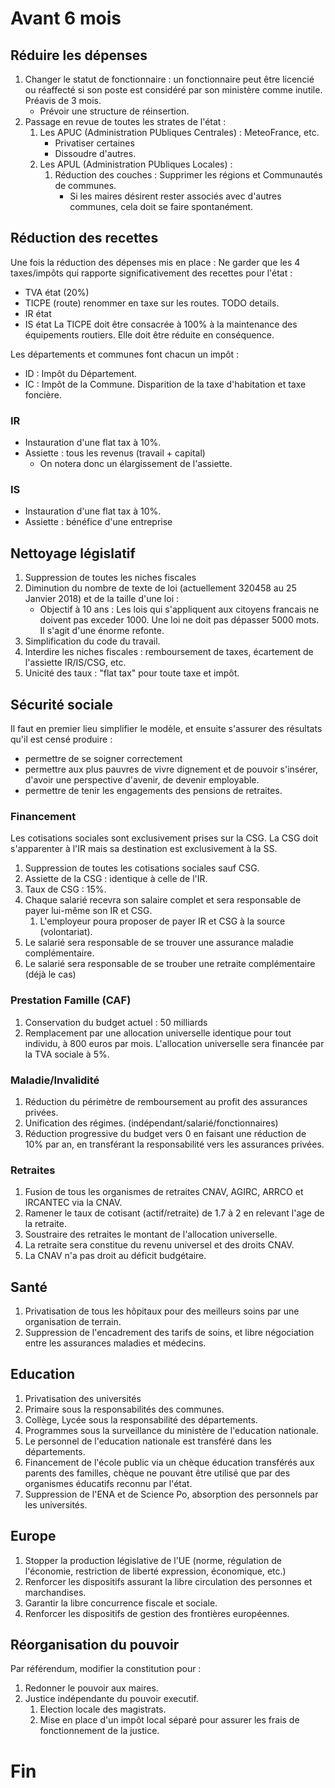 # Avant 6 mois

## Réduire les dépenses

1. Changer le statut de fonctionnaire : un fonctionnaire peut être licencié ou réaffecté si son poste est considéré par son ministère comme inutile. Préavis de 3 mois.
    - Prévoir une structure de réinsertion.
2. Passage en revue de toutes les strates de l'état :
    1. Les APUC (Administration PUbliques Centrales) : MeteoFrance, etc.
        - Privatiser certaines
        - Dissoudre d'autres.
    2. Les APUL (Administration PUbliques Locales) :
        1. Réduction des couches : Supprimer les régions et Communautés de communes.
            - Si les maires désirent rester associés avec d'autres communes, cela doit se faire spontanément.


## Réduction des recettes

Une fois la réduction des dépenses mis en place :
Ne garder que les 4 taxes/impôts qui rapporte significativement des recettes pour l'état :
- TVA état (20%)
- TICPE (route) renommer en taxe sur les routes. TODO details.
- IR état
- IS état
La TICPE doit être consacrée à 100% à la maintenance des équipements routiers.
Elle doit être réduite en conséquence.

Les départements et communes font chacun un impôt :
- ID : Impôt du Département.
- IC : Impôt de la Commune.
Disparition de la taxe d'habitation et taxe foncière.

### IR
- Instauration d'une flat tax à 10%.
- Assiette : tous les revenus (travail + capital)
  - On notera donc un élargissement de l'assiette.

### IS
- Instauration d'une flat tax à 10%.
- Assiette : bénéfice d'une entreprise

## Nettoyage législatif

1. Suppression de toutes les niches fiscales
2. Diminution du nombre de texte de loi (actuellement 320458 au 25 Janvier 2018) et de la taille d'une loi :
    - Objectif à 10 ans : Les lois qui s'appliquent aux citoyens francais ne doivent pas exceder 1000. Une loi ne doit pas dépasser 5000 mots. Il s'agit d'une énorme refonte.
3. Simplification du code du travail.
4. Interdire les niches fiscales : remboursement de taxes, écartement de l'assiette IR/IS/CSG, etc.
5. Unicité des taux : "flat tax" pour toute taxe et impôt.

## Sécurité sociale

Il faut en premier lieu simplifier le modèle, et ensuite s'assurer des résultats qu'il est censé produire :
- permettre de se soigner correctement
- permettre aux plus pauvres de vivre dignement et de pouvoir s'insérer, d'avoir une perspective d'avenir, de devenir employable.
- permettre de tenir les engagements des pensions de retraites.

### Financement

Les cotisations sociales sont exclusivement prises sur la CSG.
La CSG doit s'apparenter à l'IR mais sa destination est exclusivement à la SS.

1. Suppression de toutes les cotisations sociales sauf CSG.
2. Assiette de la CSG : identique à celle de l'IR.
3. Taux de CSG : 15%.
4. Chaque salarié recevra son salaire complet et sera responsable de payer lui-même son IR et CSG.
   1. L'employeur poura proposer de payer IR et CSG à la source (volontariat).
5. Le salarié sera responsable de se trouver une assurance maladie complémentaire.
6. Le salarié sera responsable de se trouber une retraite complémentaire (déjà le cas)

### Prestation Famille (CAF)

1. Conservation du budget actuel : 50 milliards
2. Remplacement par une allocation universelle identique pour tout individu, à 800 euros par mois. L'allocation universelle sera financée par la TVA sociale à 5%.

### Maladie/Invalidité
1. Réduction du périmètre de remboursement au profit des assurances privées.
2. Unification des régimes. (indépendant/salarié/fonctionnaires)
3. Réduction progressive du budget vers 0 en faisant une réduction de 10% par an, en transférant la responsabilité vers les assurances privées.

### Retraites
1. Fusion de tous les organismes de retraites CNAV, AGIRC, ARRCO et IRCANTEC via la CNAV.
2. Ramener le taux de cotisant (actif/retraite) de 1.7 à 2 en relevant l'age de la retraite.
3. Soustraire des retraites le montant de l'allocation universelle.
4. La retraite sera constitue du revenu universel et des droits CNAV.
5. La CNAV n'a pas droit au déficit budgétaire.

## Santé

1. Privatisation de tous les hôpitaux pour des meilleurs soins par une organisation de terrain.
2. Suppression de l'encadrement des tarifs de soins, et libre négociation entre les assurances maladies et médecins.

## Education

1. Privatisation des universités
2. Primaire sous la responsabilités des communes.
3. Collège, Lycée sous la responsabilité des départements.
4. Programmes sous la surveillance du ministère de l'education nationale.
5. Le personnel de l'education nationale est transféré dans les départements.
6. Financement de l'école public via un chèque éducation transférés aux parents des familles, chèque ne pouvant être utilisé que par des organismes éducatifs reconnu par l'état.
7. Suppression de l'ENA et de Science Po, absorption des personnels par les universités.

## Europe

1. Stopper la production législative de l'UE (norme, régulation de l'économie, restriction de liberté expression, économique, etc.)
2. Renforcer les dispositifs assurant la libre circulation des personnes et marchandises.
3. Garantir la libre concurrence fiscale et sociale.
4. Renforcer les dispositifs de gestion des frontières européennes.

## Réorganisation du pouvoir

Par référendum, modifier la constitution pour :

1. Redonner le pouvoir aux maires.
2. Justice indépendante du pouvoir executif.
    1. Election locale des magistrats.
    2. Mise en place d'un impôt local séparé pour assurer les frais de fonctionnement de la justice.

# Fin
